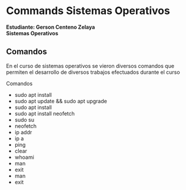 # Commands Sistemas Operativos
**Estudiante: Gerson Centeno Zelaya <br />
Sistemas Operativos**

## Comandos

En el curso de sistemas operativos se vieron diversos comandos que permiten el desarrollo de diversos trabajos efectuados durante el curso

Comandos <br />

* sudo apt install
* sudo apt update && sudo apt upgrade
* sudo apt install 
* sudo apt install neofetch
* sudo su
* neofetch
* ip addr
* ip a
* ping <direccion ip>
* clear
* whoami
* man
* exit
* man
* exit
